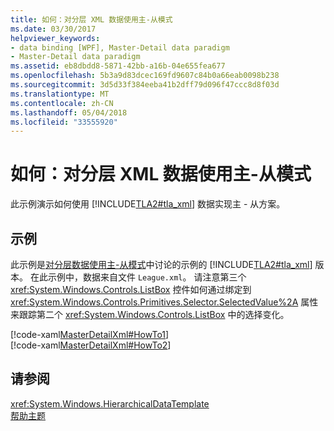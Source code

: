 ```yaml
---
title: 如何：对分层 XML 数据使用主-从模式
ms.date: 03/30/2017
helpviewer_keywords:
- data binding [WPF], Master-Detail data paradigm
- Master-Detail data paradigm
ms.assetid: eb8dbdd8-5871-42bb-a16b-04e655fea677
ms.openlocfilehash: 5b3a9d83dcec169fd9607c84b0a66eab0098b238
ms.sourcegitcommit: 3d5d33f384eeba41b2dff79d096f47ccc8d8f03d
ms.translationtype: MT
ms.contentlocale: zh-CN
ms.lasthandoff: 05/04/2018
ms.locfileid: "33555920"
---
```

# <a name="how-to-use-the-master-detail-pattern-with-hierarchical-xml-data"></a>如何：对分层 XML 数据使用主-从模式
此示例演示如何使用 [!INCLUDE[TLA2#tla_xml](../../../../includes/tla2sharptla-xml-md.md)] 数据实现主 - 从方案。
  
## <a name="example"></a>示例  
 此示例是[对分层数据使用主-从模式](../../../../docs/framework/wpf/data/how-to-use-the-master-detail-pattern-with-hierarchical-data.md)中讨论的示例的 [!INCLUDE[TLA2#tla_xml](../../../../includes/tla2sharptla-xml-md.md)] 版本。 在此示例中，数据来自文件 `League.xml`。 请注意第三个 <xref:System.Windows.Controls.ListBox> 控件如何通过绑定到 <xref:System.Windows.Controls.Primitives.Selector.SelectedValue%2A> 属性来跟踪第二个 <xref:System.Windows.Controls.ListBox> 中的选择变化。 
  
 [!code-xaml[MasterDetailXml#HowTo1](../../../../samples/snippets/csharp/VS_Snippets_Wpf/MasterDetailXml/CS/Window1.xaml#howto1)]  
[!code-xaml[MasterDetailXml#HowTo2](../../../../samples/snippets/csharp/VS_Snippets_Wpf/MasterDetailXml/CS/Window1.xaml#howto2)]  
  
## <a name="see-also"></a>请参阅  
 <xref:System.Windows.HierarchicalDataTemplate>  
 [帮助主题](../../../../docs/framework/wpf/data/data-binding-how-to-topics.md)
